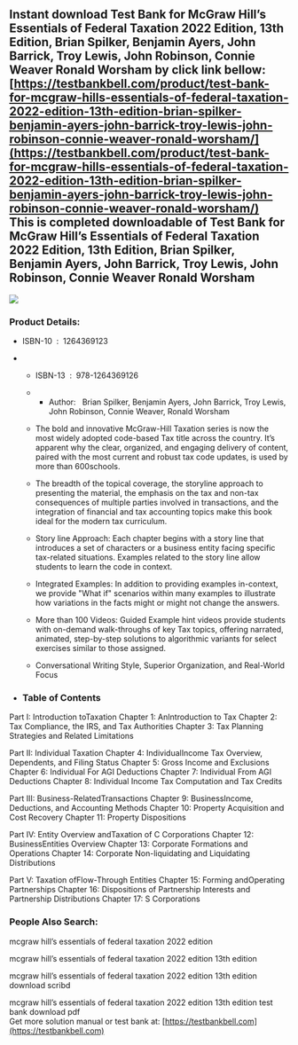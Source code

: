 Instant download **Test Bank for McGraw Hill’s Essentials of Federal Taxation 2022 Edition, 13th Edition, Brian Spilker, Benjamin Ayers, John Barrick, Troy Lewis, John Robinson, Connie Weaver Ronald Worsham** by click link bellow:  
[https://testbankbell.com/product/test-bank-for-mcgraw-hills-essentials-of-federal-taxation-2022-edition-13th-edition-brian-spilker-benjamin-ayers-john-barrick-troy-lewis-john-robinson-connie-weaver-ronald-worsham/](https://testbankbell.com/product/test-bank-for-mcgraw-hills-essentials-of-federal-taxation-2022-edition-13th-edition-brian-spilker-benjamin-ayers-john-barrick-troy-lewis-john-robinson-connie-weaver-ronald-worsham/)  
This is completed downloadable of Test Bank for McGraw Hill’s Essentials of Federal Taxation 2022 Edition, 13th Edition, Brian Spilker, Benjamin Ayers, John Barrick, Troy Lewis, John Robinson, Connie Weaver Ronald Worsham
-----------------------------------------------------------------------------------------------------------------------------------------------------------------------------------------------------------------------------


![](https://testbankbell.com/wp-content/uploads/2023/05/9781264369126_TestBank.jpeg)
### Product Details:


* ISBN-10 ‏ : ‎ 1264369123
* * ISBN-13 ‏ : ‎ 978-1264369126
  * * Author:   Brian Spilker, Benjamin Ayers, John Barrick, Troy Lewis, John Robinson, Connie Weaver, Ronald Worsham
   
  * The bold and innovative McGraw-Hill Taxation series is now the most widely adopted code-based Tax title across the country. It’s apparent why the clear, organized, and engaging delivery of content, paired with the most current and robust tax code updates, is used by more than 600schools.
 
  * The breadth of the topical coverage, the storyline approach to presenting the material, the emphasis on the tax and non-tax consequences of multiple parties involved in transactions, and the integration of financial and tax accounting topics make this book ideal for the modern tax curriculum.
 
  * Story line Approach: Each chapter begins with a story line that introduces a set of characters or a business entity facing specific tax-related situations. Examples related to the story line allow students to learn the code in context.
 
  * Integrated Examples: In addition to providing examples in-context, we provide "What if" scenarios within many examples to illustrate how variations in the facts might or might not change the answers.
 
  * More than 100 Videos: Guided Example hint videos provide students with on-demand walk-throughs of key Tax topics, offering narrated, animated, step-by-step solutions to algorithmic variants for select exercises similar to those assigned.
 
  * Conversational Writing Style, Superior Organization, and Real-World Focus
 
* ### Table of Contents

Part I: Introduction toTaxation
Chapter 1: AnIntroduction to Tax
Chapter 2: Tax Compliance, the IRS, and Tax Authorities
Chapter 3: Tax Planning Strategies and Related Limitations

Part II: Individual Taxation
Chapter 4: IndividualIncome Tax Overview, Dependents, and Filing Status
Chapter 5: Gross Income and Exclusions
Chapter 6: Individual For AGI Deductions
Chapter 7: Individual From AGI Deductions
Chapter 8: Individual Income Tax Computation and Tax Credits

Part III: Business-RelatedTransactions
Chapter 9: BusinessIncome, Deductions, and Accounting Methods
Chapter 10: Property Acquisition and Cost Recovery
Chapter 11: Property Dispositions

Part IV: Entity Overview andTaxation of C Corporations
Chapter 12: BusinessEntities Overview
Chapter 13: Corporate Formations and Operations
Chapter 14: Corporate Non-liquidating and Liquidating Distributions

Part V: Taxation ofFlow-Through Entities
Chapter 15: Forming andOperating Partnerships
Chapter 16: Dispositions of Partnership Interests and Partnership Distributions
Chapter 17: S Corporations


 ### People Also Search:


 mcgraw hill’s essentials of federal taxation 2022 edition

 mcgraw hill’s essentials of federal taxation 2022 edition 13th edition

 mcgraw hill’s essentials of federal taxation 2022 edition 13th edition download scribd

 mcgraw hill’s essentials of federal taxation 2022 edition 13th edition test bank download pdf  
  Get more solution manual or test bank at: [https://testbankbell.com](https://testbankbell.com)
